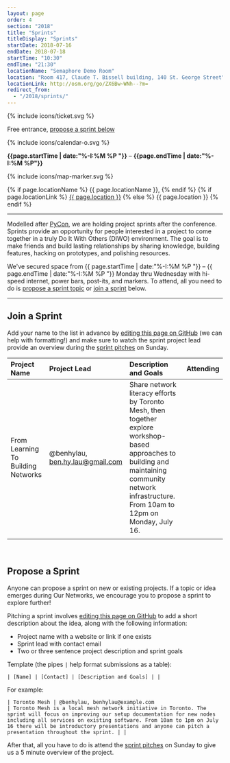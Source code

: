 ```yaml
---
layout: page
order: 4
section: "2018"
title: "Sprints"
titleDisplay: "Sprints"
startDate: 2018-07-16
endDate: 2018-07-18
startTime: "10:30"
endTime: "21:30"
locationName: "Semaphore Demo Room"
location: "Room 417, Claude T. Bissell building, 140 St. George Street"
locationLink: http://osm.org/go/ZX6Bw~WNh--?m=
redirect_from:
  - "/2018/sprints/"
---
```


<div class="event-time-location">
  <div class="event-meta">
    {% include icons/ticket.svg %}
    <p class="event-cost event-meta-item">Free entrance, <a href="#propose-a-sprint">propose a sprint below</a>
    </p>
  </div>
  <div class="event-meta">
    {% include icons/calendar-o.svg %}
    <p class="event-time event-meta-item"><strong>{{page.startTime | date:"%-I:%M %P "}}</strong> – <strong>{{page.endTime | date:"%-I:%M %P"}}</strong></p>
  </div>
  <div class="event-meta">
    {% include icons/map-marker.svg %}
    <p class="event-location event-meta-item">
    {% if page.locationName %}
      {{ page.locationName }},
    {% endif %}    
    {% if page.locationLink %}
      <a href="{{page.locationLink}}" target="_blank">{{ page.location }}</a> <!--_-->
    {% else %}
      {{ page.location }}
    {% endif %}
    </p>
  </div>
</div>

***

Modelled after [PyCon](https://us.pycon.org/2018/community/sprints/), we are holding project sprints after the conference. Sprints provide an opportunity for people interested in a project to come together in a truly Do It With Others (DIWO) environment. The goal is to make friends and build lasting relationships by sharing knowledge, building features, hacking on prototypes, and polishing resources.

We've secured space from {{ page.startTime | date:"%-I:%M %P "}} – {{ page.endTime | date:"%-I:%M %P "}} Monday thru Wednesday with hi-speed internet, power bars, post-its, and markers. To attend, all you need to do is [propose a sprint topic](#propose-a-sprint) or [join a sprint](#join-a-sprint) below.

***

## Join a Sprint

Add your name to the list in advance by <a href="https://github.com/ournetworks/ournetworks.ca/edit/master/sprints.md">editing this page on GitHub</a> (we can help with formatting!) and make sure to watch the sprint project lead provide an overview during the <a href="/conference/program/#sunday--july-15">sprint pitches</a> on Sunday.



| Project Name            | Project Lead | Description and Goals | Attending |
|:------------------------|:-------------|:----------------------|:----------|
| From Learning To Building Networks | @benhylau, ben.hy.lau@gmail.com | Share network literacy efforts by Toronto Mesh, then together explore workshop-based approaches to building and maintaining community network infrastructure. From 10am to 12pm on Monday, July 16. | |
|                         |              |                       |           |

<br />

## Propose a Sprint

Anyone can propose a sprint on new or existing projects. If a topic or idea emerges during Our Networks, we encourage you to propose a sprint to explore further!

Pitching a sprint involves <a href="https://github.com/ournetworks/ournetworks.ca/edit/master/sprints.md">editing this page on GitHub</a> to add a short description about the idea, along with the following information:

- Project name with a website or link if one exists
- Sprint lead with contact email
- Two or three sentence project description and sprint goals

Template (the pipes `|` help format submissions as a table):

```
| [Name] | [Contact] | [Description and Goals] | |
```

For example:

```
| Toronto Mesh | @benhylau, benhylau@example.com
| Toronto Mesh is a local mesh network initiative in Toronto. The
sprint will focus on improving our setup documentation for new nodes
including all services on existing software. From 10am to 1pm on July
16 there will be introductory presentations and anyone can pitch a
presentation throughout the sprint. | |
```


After that, all you have to do is attend the [sprint pitches](/conference/program/#sunday--july-15) on Sunday to give us a 5 minute overview of the project.
